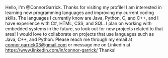 Hello, I'm @ConnorGarrick. Thanks for visiting my profile!
I am interested in learning new programming languages and improving my current coding skills.
The languages I currently know are Java, Python, C, and C++, and I have experience with C#, HTML, CSS, and SQL.
I plan on working with embedded systems in the future, so look out for new projects related to that area!
I would love to collaborate on projects that use languages such as Java, C++, and Python.
Please reach me through my email at connor.garrick03@gmail.com or message me on LinkedIn at https://www.linkedin.com/in/connor-garrick/
Thanks!
